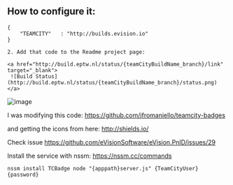 ## How to configure it: 

```
{
    "TEAMCITY"   : "http://builds.evision.io"
}
```
    2. Add that code to the Readme project page:
```
<a href="http://build.eptw.nl/status/{teamCityBuildName_branch}/link" target="_blank">
 ![Build Status](http://build.eptw.nl/status/{teamCityBuildName_branch}/status.png)
</a>
```
![image](https://cloud.githubusercontent.com/assets/8877242/5469979/55bf8f92-85da-11e4-9b6a-ce1645ec00b6.png)

I was modifying this code:
https://github.com/jfromaniello/teamcity-badges

and getting the icons from here:
http://shields.io/

Check issue https://github.com/eVisionSoftware/eVision.PnID/issues/29

Install the service with nssm:
https://nssm.cc/commands
```
nssm install TCBadge node "{apppath}server.js" {TeamCityUser} {password}
```
